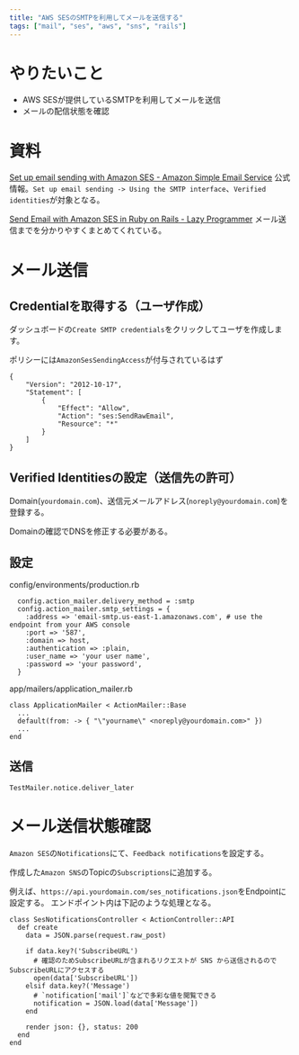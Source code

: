 ```yaml
---
title: "AWS SESのSMTPを利用してメールを送信する"
tags: ["mail", "ses", "aws", "sns", "rails"]
---
```


# やりたいこと
* AWS SESが提供しているSMTPを利用してメールを送信
* メールの配信状態を確認

# 資料
[Set up email sending with Amazon SES - Amazon Simple Email Service](https://docs.aws.amazon.com/ses/latest/dg/send-email.html)
公式情報。`Set up email sending -> Using the SMTP interface`、`Verified identities`が対象となる。

[Send Email with Amazon SES in Ruby on Rails - Lazy Programmer](https://lazyprogrammer.me/send-email-with-amazon-ses-in-ruby-on-rails/)
メール送信までを分かりやすくまとめてくれている。

# メール送信
## Credentialを取得する（ユーザ作成）
ダッシュボードの`Create SMTP credentials`をクリックしてユーザを作成します。

ポリシーには`AmazonSesSendingAccess`が付与されているはず
```
{
    "Version": "2012-10-17",
    "Statement": [
        {
            "Effect": "Allow",
            "Action": "ses:SendRawEmail",
            "Resource": "*"
        }
    ]
}
```

## Verified Identitiesの設定（送信先の許可）
Domain(`yourdomain.com`)、送信元メールアドレス(`noreply@yourdomain.com`)を登録する。

Domainの確認でDNSを修正する必要がある。

## 設定
config/environments/production.rb
```
  config.action_mailer.delivery_method = :smtp
  config.action_mailer.smtp_settings = {
    :address => 'email-smtp.us-east-1.amazonaws.com', # use the endpoint from your AWS console
    :port => '587',
    :domain => host,
    :authentication => :plain,
    :user_name => 'your user name',
    :password => 'your password',
  }
```

app/mailers/application_mailer.rb
```
class ApplicationMailer < ActionMailer::Base
  ...
  default(from: -> { "\"yourname\" <noreply@yourdomain.com>" })
  ...
end
```

## 送信
```
TestMailer.notice.deliver_later
```

# メール送信状態確認
`Amazon SES`の`Notifications`にて、`Feedback notifications`を設定する。

作成した`Amazon SNS`のTopicの`Subscriptions`に追加する。

例えば、`https://api.yourdomain.com/ses_notifications.json`をEndpointに設定する。
エンドポイント内は下記のような処理となる。
```
class SesNotificationsController < ActionController::API
  def create
    data = JSON.parse(request.raw_post)

    if data.key?('SubscribeURL')
      # 確認のためSubscribeURLが含まれるリクエストが SNS から送信されるのでSubscribeURLにアクセスする
      open(data['SubscribeURL'])
    elsif data.key?('Message')
      # `notification['mail']`などで多彩な値を閲覧できる
      notification = JSON.load(data['Message'])
    end

    render json: {}, status: 200
  end
end
```
